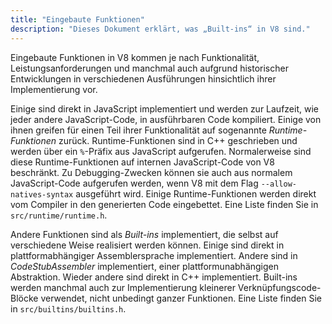 ```yaml
---
title: "Eingebaute Funktionen"
description: "Dieses Dokument erklärt, was „Built-ins“ in V8 sind."
---
```

Eingebaute Funktionen in V8 kommen je nach Funktionalität, Leistungsanforderungen und manchmal auch aufgrund historischer Entwicklungen in verschiedenen Ausführungen hinsichtlich ihrer Implementierung vor.

Einige sind direkt in JavaScript implementiert und werden zur Laufzeit, wie jeder andere JavaScript-Code, in ausführbaren Code kompiliert. Einige von ihnen greifen für einen Teil ihrer Funktionalität auf sogenannte _Runtime-Funktionen_ zurück. Runtime-Funktionen sind in C++ geschrieben und werden über ein `%`-Präfix aus JavaScript aufgerufen. Normalerweise sind diese Runtime-Funktionen auf internen JavaScript-Code von V8 beschränkt. Zu Debugging-Zwecken können sie auch aus normalem JavaScript-Code aufgerufen werden, wenn V8 mit dem Flag `--allow-natives-syntax` ausgeführt wird. Einige Runtime-Funktionen werden direkt vom Compiler in den generierten Code eingebettet. Eine Liste finden Sie in `src/runtime/runtime.h`.

Andere Funktionen sind als _Built-ins_ implementiert, die selbst auf verschiedene Weise realisiert werden können. Einige sind direkt in plattformabhängiger Assemblersprache implementiert. Andere sind in _CodeStubAssembler_ implementiert, einer plattformunabhängigen Abstraktion. Wieder andere sind direkt in C++ implementiert. Built-ins werden manchmal auch zur Implementierung kleinerer Verknüpfungscode-Blöcke verwendet, nicht unbedingt ganzer Funktionen. Eine Liste finden Sie in `src/builtins/builtins.h`.

